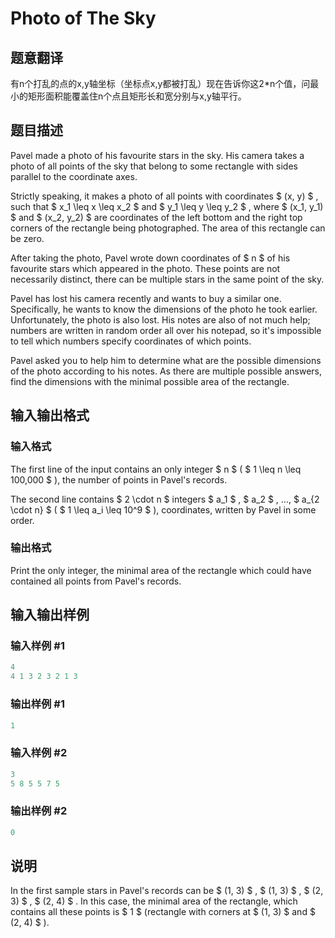 # Photo of The Sky

## 题意翻译

有n个打乱的点的x,y轴坐标（坐标点x,y都被打乱）现在告诉你这2*n个值，问最小的矩形面积能覆盖住n个点且矩形长和宽分别与x,y轴平行。

## 题目描述

Pavel made a photo of his favourite stars in the sky. His camera takes a photo of all points of the sky that belong to some rectangle with sides parallel to the coordinate axes.

Strictly speaking, it makes a photo of all points with coordinates $ (x, y) $ , such that $ x_1 \leq x \leq x_2 $ and $ y_1 \leq y \leq y_2 $ , where $ (x_1, y_1) $ and $ (x_2, y_2) $ are coordinates of the left bottom and the right top corners of the rectangle being photographed. The area of this rectangle can be zero.

After taking the photo, Pavel wrote down coordinates of $ n $ of his favourite stars which appeared in the photo. These points are not necessarily distinct, there can be multiple stars in the same point of the sky.

Pavel has lost his camera recently and wants to buy a similar one. Specifically, he wants to know the dimensions of the photo he took earlier. Unfortunately, the photo is also lost. His notes are also of not much help; numbers are written in random order all over his notepad, so it's impossible to tell which numbers specify coordinates of which points.

Pavel asked you to help him to determine what are the possible dimensions of the photo according to his notes. As there are multiple possible answers, find the dimensions with the minimal possible area of the rectangle.

## 输入输出格式

### 输入格式

The first line of the input contains an only integer $ n $ ( $ 1 \leq n \leq 100\,000 $ ), the number of points in Pavel's records.

The second line contains $ 2 \cdot n $ integers $ a_1 $ , $ a_2 $ , ..., $ a_{2 \cdot n} $ ( $ 1 \leq a_i \leq 10^9 $ ), coordinates, written by Pavel in some order.

### 输出格式

Print the only integer, the minimal area of the rectangle which could have contained all points from Pavel's records.

## 输入输出样例

### 输入样例 #1

```cpp
4
4 1 3 2 3 2 1 3

```
### 输出样例 #1

```cpp
1
```


### 输入样例 #2

```cpp
3
5 8 5 5 7 5

```
### 输出样例 #2

```cpp
0
```


## 说明

In the first sample stars in Pavel's records can be $ (1, 3) $ , $ (1, 3) $ , $ (2, 3) $ , $ (2, 4) $ . In this case, the minimal area of the rectangle, which contains all these points is $ 1 $ (rectangle with corners at $ (1, 3) $ and $ (2, 4) $ ).


